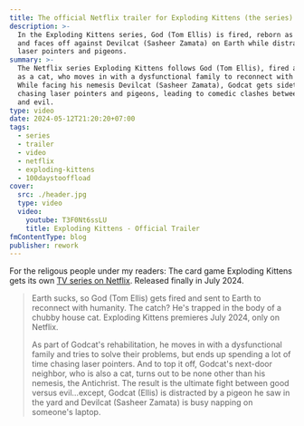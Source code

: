 ```yaml
---
title: The official Netflix trailer for Exploding Kittens (the series) is out
description: >-
  In the Exploding Kittens series, God (Tom Ellis) is fired, reborn as a cat,
  and faces off against Devilcat (Sasheer Zamata) on Earth while distracted by
  laser pointers and pigeons.
summary: >-
  The Netflix series Exploding Kittens follows God (Tom Ellis), fired and reborn
  as a cat, who moves in with a dysfunctional family to reconnect with humanity.
  While facing his nemesis Devilcat (Sasheer Zamata), Godcat gets sidetracked by
  chasing laser pointers and pigeons, leading to comedic clashes between good
  and evil.
type: video
date: 2024-05-12T21:20:20+07:00
tags:
  - series
  - trailer
  - video
  - netflix
  - exploding-kittens
  - 100daystooffload
cover:
  src: ./header.jpg
  type: video
  video:
    youtube: T3F0Nt6ssLU
    title: Exploding Kittens - Official Trailer
fmContentType: blog
publisher: rework
---
```


For the religous people under my readers: The card game Exploding Kittens gets its own [TV series on Netflix](https://www.netflix.com/title/81459282). Released finally in July 2024.

> Earth sucks, so God (Tom Ellis) gets fired and sent to Earth to reconnect with humanity. The catch? He's trapped in the body of a chubby house cat. Exploding Kittens premieres July 2024, only on Netflix.
>
> As part of Godcat's rehabilitation, he moves in with a dysfunctional family and tries to solve their problems, but ends up spending a lot of time chasing laser pointers. And to top it off, Godcat's next-door neighbor, who is also a cat, turns out to be none other than his nemesis, the Antichrist. The result is the ultimate fight between good versus evil…except, Godcat (Ellis) is distracted by a pigeon he saw in the yard and Devilcat (Sasheer Zamata) is busy napping on someone's laptop.
